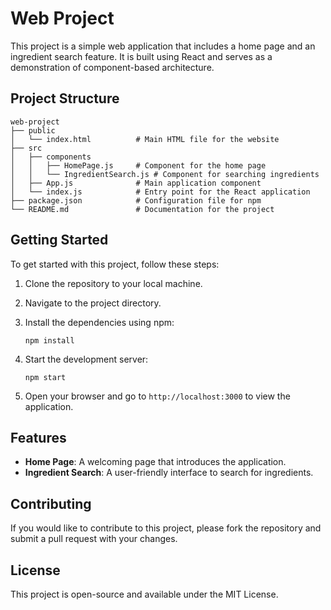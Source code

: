 # Web Project

This project is a simple web application that includes a home page and an ingredient search feature. It is built using React and serves as a demonstration of component-based architecture.

## Project Structure

```
web-project
├── public
│   └── index.html          # Main HTML file for the website
├── src
│   ├── components
│   │   ├── HomePage.js     # Component for the home page
│   │   └── IngredientSearch.js # Component for searching ingredients
│   ├── App.js              # Main application component
│   └── index.js            # Entry point for the React application
├── package.json            # Configuration file for npm
└── README.md               # Documentation for the project
```

## Getting Started

To get started with this project, follow these steps:

1. Clone the repository to your local machine.
2. Navigate to the project directory.
3. Install the dependencies using npm:

   ```
   npm install
   ```

4. Start the development server:

   ```
   npm start
   ```

5. Open your browser and go to `http://localhost:3000` to view the application.

## Features

- **Home Page**: A welcoming page that introduces the application.
- **Ingredient Search**: A user-friendly interface to search for ingredients.

## Contributing

If you would like to contribute to this project, please fork the repository and submit a pull request with your changes. 

## License

This project is open-source and available under the MIT License.
